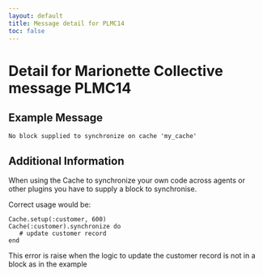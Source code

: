 ```yaml
---
layout: default
title: Message detail for PLMC14
toc: false
---
```


Detail for Marionette Collective message PLMC14
===========================================

Example Message
---------------

    No block supplied to synchronize on cache 'my_cache'

Additional Information
----------------------

When using the Cache to synchronize your own code across agents or other plugins you have to supply a block to synchronise.

Correct usage would be:

    Cache.setup(:customer, 600)
    Cache(:customer).synchronize do
       # update customer record
    end

This error is raise when the logic to update the customer record is not in a block as in the example
